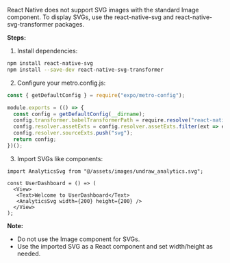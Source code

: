 React Native does not support SVG images with the standard Image component. To display SVGs, use the react-native-svg and react-native-svg-transformer packages.

**Steps:**

1. Install dependencies:

  ```bash
  npm install react-native-svg
  npm install --save-dev react-native-svg-transformer
  ```

2. Configure your metro.config.js:

  ```js
  const { getDefaultConfig } = require("expo/metro-config");

  module.exports = (() => {
    const config = getDefaultConfig(__dirname);
    config.transformer.babelTransformerPath = require.resolve("react-native-svg-transformer");
    config.resolver.assetExts = config.resolver.assetExts.filter(ext => ext !== "svg");
    config.resolver.sourceExts.push("svg");
    return config;
  })();
  ```

3. Import SVGs like components:

  ```tsx
  import AnalyticsSvg from "@/assets/images/undraw_analytics.svg";

  const UserDashboard = () => (
    <View>
     <Text>Welcome to UserDashboard</Text>
     <AnalyticsSvg width={200} height={200} />
    </View>
  );
  ```

**Note:**  

- Do not use the Image component for SVGs.
- Use the imported SVG as a React component and set width/height as needed.
